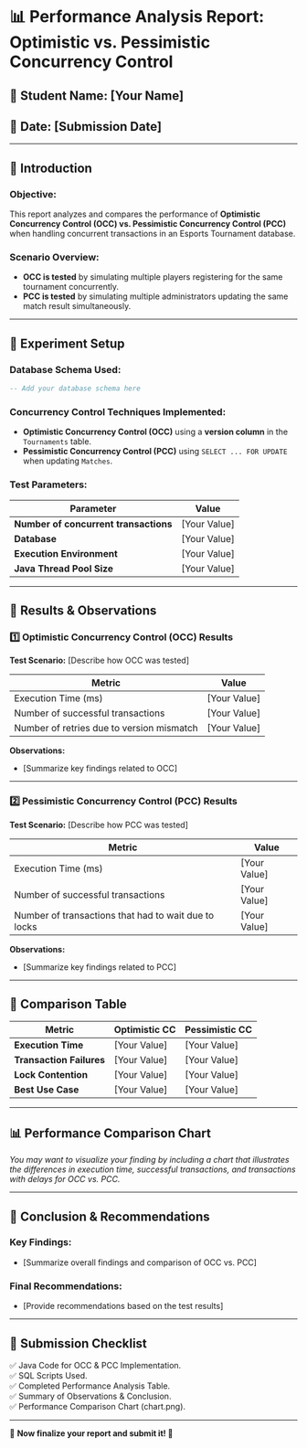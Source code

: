 # **📊 Performance Analysis Report: Optimistic vs. Pessimistic Concurrency Control**

## **📝 Student Name: [Your Name]**
## **📅 Date: [Submission Date]**

---

## **📌 Introduction**
### **Objective:**
This report analyzes and compares the performance of **Optimistic Concurrency Control (OCC) vs. Pessimistic Concurrency Control (PCC)** when handling concurrent transactions in an Esports Tournament database.

### **Scenario Overview:**
- **OCC is tested** by simulating multiple players registering for the same tournament concurrently.
- **PCC is tested** by simulating multiple administrators updating the same match result simultaneously.

---

## **📌 Experiment Setup**
### **Database Schema Used:**
```sql
-- Add your database schema here
```

### **Concurrency Control Techniques Implemented:**
- **Optimistic Concurrency Control (OCC)** using a **version column** in the `Tournaments` table.
- **Pessimistic Concurrency Control (PCC)** using `SELECT ... FOR UPDATE` when updating `Matches`.

### **Test Parameters:**
| Parameter        | Value |
|-----------------|-------|
| **Number of concurrent transactions** | [Your Value] |
| **Database** | [Your Value] |
| **Execution Environment** | [Your Value] |
| **Java Thread Pool Size** | [Your Value] |

---

## **📌 Results & Observations**

### **1️⃣ Optimistic Concurrency Control (OCC) Results**
**Test Scenario:** [Describe how OCC was tested]

| **Metric** | **Value** |
|-----------|----------|
| Execution Time (ms) | [Your Value] |
| Number of successful transactions | [Your Value] |
| Number of retries due to version mismatch | [Your Value] |

**Observations:**
- [Summarize key findings related to OCC]

---

### **2️⃣ Pessimistic Concurrency Control (PCC) Results**
**Test Scenario:** [Describe how PCC was tested]

| **Metric** | **Value** |
|-----------|----------|
| Execution Time (ms) | [Your Value] |
| Number of successful transactions | [Your Value] |
| Number of transactions that had to wait due to locks | [Your Value] |

**Observations:**
- [Summarize key findings related to PCC]

---

## **📌 Comparison Table**
| **Metric**               | **Optimistic CC** | **Pessimistic CC** |
|--------------------------|------------------|------------------|
| **Execution Time**       | [Your Value] | [Your Value] |
| **Transaction Failures** | [Your Value] | [Your Value] |
| **Lock Contention**      | [Your Value] | [Your Value] |
| **Best Use Case**       | [Your Value] | [Your Value] |

---

## **📊 Performance Comparison Chart**
_You may want to visualize your finding by including a  chart that illustrates the differences in execution time, successful transactions, and transactions with delays for OCC vs. PCC._

---

## **📌 Conclusion & Recommendations**
### **Key Findings:**
- [Summarize overall findings and comparison of OCC vs. PCC]

### **Final Recommendations:**
- [Provide recommendations based on the test results]

---

## **📌 Submission Checklist**
✅ Java Code for OCC & PCC Implementation.  
✅ SQL Scripts Used.  
✅ Completed Performance Analysis Table.  
✅ Summary of Observations & Conclusion.  
✅ Performance Comparison Chart (chart.png).  

---

🎯 **Now finalize your report and submit it! 🚀**
